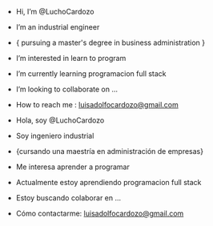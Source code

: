 - Hi, I’m @LuchoCardozo
- I’m an industrial engineer
- { pursuing a master's degree in business administration }
- I’m interested in learn to program
- I’m currently learning  programacion full stack
- I’m looking to collaborate on ...
- How to reach me :  luisadolfocardozo@gmail.com

- Hola, soy @LuchoCardozo
- Soy ingeniero industrial
- {cursando una maestría en administración de empresas}
- Me interesa aprender a programar
- Actualmente estoy aprendiendo programacion full stack
- Estoy buscando colaborar en ...
- Cómo contactarme: luisadolfocardozo@gmail.com

<!---
LuchoCardozo/LuchoCardozo is a ✨ special ✨ repository because its `README.md` (this file) appears on your GitHub profile.
You can click the Preview link to take a look at your changes.
--->
